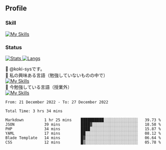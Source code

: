 ## Profile
### Skill
[![My Skills](https://skillicons.dev/icons?i=html,css,javascript,php,java,nodejs,react,bootstrap,docker,laravel,git,github,githubactions,materialui&theme=dark)](https://skillicons.dev)<br>
### Status
[![Stats](https://github-readme-stats.vercel.app/api?username=koki-sys&count_private=true&show_icons=true)
![Langs](https://github-readme-stats.vercel.app/api/top-langs/?username=koki-sys&layout=compact)](https://github.com/koki-sys)

👋 @koki-sysです。<br/>
👀 私の興味ある言語（勉強していないものの中で）<br/>
[![My Skills](https://skillicons.dev/icons?i=golang,gin&theme=dark)](https://skillicons.dev)<br/>
🌱 今勉強している言語（授業外）<br/>
[![My Skills](https://skillicons.dev/icons?i=typescript,react&theme=dark)](https://skillicons.dev)


<!---
koki-sys/koki-sys is a ✨ special ✨ repository because its `README.md` (this file) appears on your GitHub profile.
You can click the Preview link to take a look at your changes.
--->

<!--START_SECTION:waka-->

```text
From: 21 December 2022 - To: 27 December 2022

Total Time: 3 hrs 34 mins

Markdown         1 hr 25 mins    ██████████░░░░░░░░░░░░░░░   39.73 %
JSON             39 mins         ████▓░░░░░░░░░░░░░░░░░░░░   18.58 %
PHP              34 mins         ████░░░░░░░░░░░░░░░░░░░░░   15.87 %
YAML             17 mins         ██░░░░░░░░░░░░░░░░░░░░░░░   08.12 %
Blade Template   14 mins         █▓░░░░░░░░░░░░░░░░░░░░░░░   06.64 %
CSS              12 mins         █▒░░░░░░░░░░░░░░░░░░░░░░░   05.78 %
```

<!--END_SECTION:waka-->
